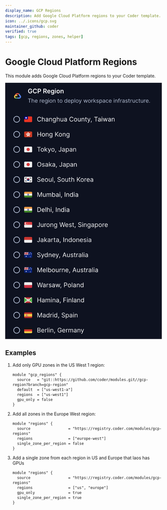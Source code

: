 ```yaml
---
display_name: GCP Regions
description: Add Google Cloud Platform regions to your Coder template.
icon: ../.icons/gcp.svg
maintainer_github: coder
verified: true
tags: [gcp, regions, zones, helper]
---
```

# Google Cloud Platform Regions

This module adds Google Cloud Platform regions to your Coder template.

![GCP Regions](../.images/gcp-regions.png)

## Examples

1. Add only GPU zones in the US West 1 region:

    ```hcl
    module "gcp_regions" {
      source   = "git::https://github.com/coder/modules.git//gcp-region?branch=gcp-region"
      default  = ["us-west1-a"]
      regions  = ["us-west1"]
      gpu_only = false
    }
    ```

2. Add all zones in the Europe West region:

    ```hcl
    module "regions" {
      source                 = "https://registry.coder.com/modules/gcp-regions"
      regions                = ["europe-west"]
      single_zone_per_region = false
    }
    ```

3. Add a single zone from each region in US and Europe that laos has GPUs

    ```hcl
    module "regions" {
      source                 = "https://registry.coder.com/modules/gcp-regions"
      regions                = ["us", "europe"]
      gpu_only               = true
      single_zone_per_region = true
    }
    ```

